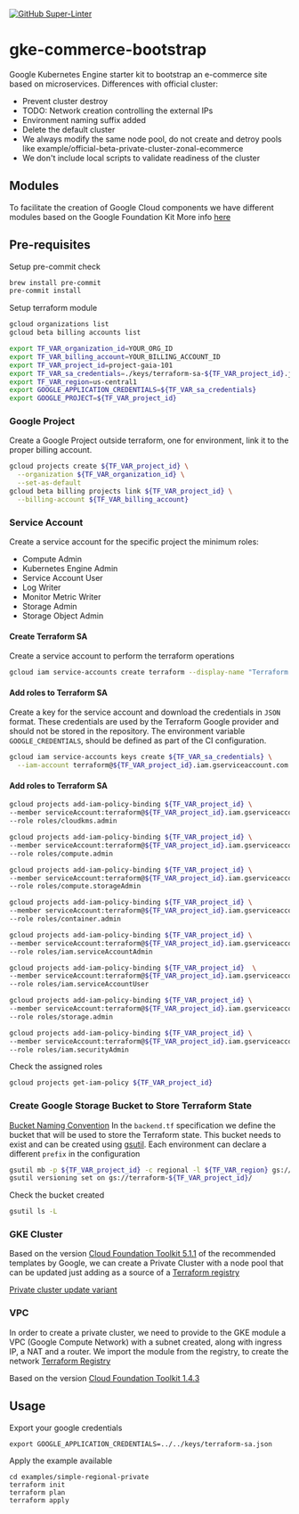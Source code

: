[![GitHub Super-Linter](https://github.com/Devgurusio/terraform-gcp-gke-ecommerce/workflows/Lint%20Code%20Base/badge.svg)](https://github.com/marketplace/actions/super-linter)

# gke-commerce-bootstrap
Google Kubernetes Engine starter kit to bootstrap an e-commerce site based on microservices.
Differences with official cluster:
* Prevent cluster destroy
* TODO: Network creation controlling the external IPs
* Environment naming suffix added
* Delete the default cluster
* We always modify the same node pool, do not create and detroy pools like example/official-beta-private-cluster-zonal-ecommerce
* We don't include local scripts to validate readiness of the cluster

## Modules
To facilitate the creation of Google Cloud components we have different modules based on the Google Foundation Kit
More info [here](https://cloud.google.com/foundation-toolkit/)

## Pre-requisites
Setup pre-commit check
```bash
brew install pre-commit
pre-commit install
```

Setup terraform module
```bash
gcloud organizations list
gcloud beta billing accounts list

export TF_VAR_organization_id=YOUR_ORG_ID
export TF_VAR_billing_account=YOUR_BILLING_ACCOUNT_ID
export TF_VAR_project_id=project-gaia-101
export TF_VAR_sa_credentials=./keys/terraform-sa-${TF_VAR_project_id}.json
export TF_VAR_region=us-central1
export GOOGLE_APPLICATION_CREDENTIALS=${TF_VAR_sa_credentials}
export GOOGLE_PROJECT=${TF_VAR_project_id}
```

### Google Project
Create a Google Project outside terraform, one for environment, link it to the proper billing account.

```bash
gcloud projects create ${TF_VAR_project_id} \
  --organization ${TF_VAR_organization_id} \
  --set-as-default
gcloud beta billing projects link ${TF_VAR_project_id} \
  --billing-account ${TF_VAR_billing_account}
````

### Service Account
Create a service account for the specific project the minimum roles:
* Compute Admin
* Kubernetes Engine Admin
* Service Account User
* Log Writer
* Monitor Metric Writer
* Storage Admin
* Storage Object Admin

#### Create Terraform SA
Create a service account to perform the terraform operations
```bash
gcloud iam service-accounts create terraform --display-name "Terraform Service Account"
```

#### Add roles to Terraform SA
Create a key for the service account and download the credentials in `JSON` format.
These credentials are used by the Terraform Google provider and should not be stored in the repository.
The environment variable `GOOGLE_CREDENTIALS`, should be defined as part of the CI configuration.

```bash
gcloud iam service-accounts keys create ${TF_VAR_sa_credentials} \
  --iam-account terraform@${TF_VAR_project_id}.iam.gserviceaccount.com
```

#### Add roles to Terraform SA
```bash
gcloud projects add-iam-policy-binding ${TF_VAR_project_id} \
--member serviceAccount:terraform@${TF_VAR_project_id}.iam.gserviceaccount.com \
--role roles/cloudkms.admin

gcloud projects add-iam-policy-binding ${TF_VAR_project_id} \
--member serviceAccount:terraform@${TF_VAR_project_id}.iam.gserviceaccount.com \
--role roles/compute.admin

gcloud projects add-iam-policy-binding ${TF_VAR_project_id} \
--member serviceAccount:terraform@${TF_VAR_project_id}.iam.gserviceaccount.com \
--role roles/compute.storageAdmin

gcloud projects add-iam-policy-binding ${TF_VAR_project_id} \
--member serviceAccount:terraform@${TF_VAR_project_id}.iam.gserviceaccount.com \
--role roles/container.admin

gcloud projects add-iam-policy-binding ${TF_VAR_project_id} \
--member serviceAccount:terraform@${TF_VAR_project_id}.iam.gserviceaccount.com \
--role roles/iam.serviceAccountAdmin

gcloud projects add-iam-policy-binding ${TF_VAR_project_id}  \
--member serviceAccount:terraform@${TF_VAR_project_id}.iam.gserviceaccount.com \
--role roles/iam.serviceAccountUser

gcloud projects add-iam-policy-binding ${TF_VAR_project_id} \
--member serviceAccount:terraform@${TF_VAR_project_id}.iam.gserviceaccount.com \
--role roles/storage.admin

gcloud projects add-iam-policy-binding ${TF_VAR_project_id} \
--member serviceAccount:terraform@${TF_VAR_project_id}.iam.gserviceaccount.com \
--role roles/iam.securityAdmin

```

Check the assigned roles
```bash
gcloud projects get-iam-policy ${TF_VAR_project_id}
```

### Create Google Storage Bucket to Store Terraform State

[Bucket Naming Convention](https://cloud.google.com/storage/docs/naming?_ga=2.244857926.-257079089.1557751559)
In the `backend.tf` specification we define the bucket that will be used to store the Terraform state. This bucket
needs to exist and can be created using [gsutil](https://cloud.google.com/storage/docs/gsutil). Each environment can
declare a different `prefix` in the configuration

```bash
gsutil mb -p ${TF_VAR_project_id} -c regional -l ${TF_VAR_region} gs://terraform-${TF_VAR_project_id}/
gsutil versioning set on gs://terraform-${TF_VAR_project_id}/
```

Check the bucket created
```bash
gsutil ls -L
```

### GKE Cluster
Based on the version [Cloud Foundation Toolkit 5.1.1](https://github.com/terraform-google-modules/terraform-google-kubernetes-engine/releases/tag/v5.1.1)
of the recommended templates by Google, we can create a Private Cluster with a node pool that can be updated just adding as a source of a [Terraform registry](https://registry.terraform.io/modules/terraform-google-modules/kubernetes-engine/google/5.1.1)

[Private cluster update variant](https://github.com/terraform-google-modules/terraform-google-kubernetes-engine/tree/master/modules/beta-private-cluster-update-variant)


### VPC
In order to create a private cluster, we need to provide to the GKE module a VPC (Google Compute Network) with a subnet created, along with ingress IP, a NAT and a router.
We import the module from the registry, to create the network [Terraform Registry](https://registry.terraform.io/modules/terraform-google-modules/network/google/1.4.3)

Based on the version [Cloud Foundation Toolkit 1.4.3](https://github.com/terraform-google-modules/terraform-google-network)

## Usage
Export your google credentials
```shell script
export GOOGLE_APPLICATION_CREDENTIALS=../../keys/terraform-sa.json
```
Apply the example available
```shell script
cd examples/simple-regional-private
terraform init
terraform plan
terraform apply
```
